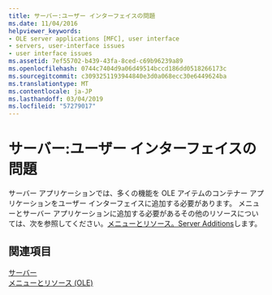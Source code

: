 ```yaml
---
title: サーバー:ユーザー インターフェイスの問題
ms.date: 11/04/2016
helpviewer_keywords:
- OLE server applications [MFC], user interface
- servers, user-interface issues
- user interface issues
ms.assetid: 7ef55702-b439-43fa-8ced-c69b96239a89
ms.openlocfilehash: 0744c7404d9a06d49514bccd186dd0518266173c
ms.sourcegitcommit: c3093251193944840e3d0a068ecc30e6449624ba
ms.translationtype: MT
ms.contentlocale: ja-JP
ms.lasthandoff: 03/04/2019
ms.locfileid: "57279017"
---
```

# <a name="servers-user-interface-issues"></a>サーバー:ユーザー インターフェイスの問題

サーバー アプリケーションでは、多くの機能を OLE アイテムのコンテナー アプリケーションをユーザー インターフェイスに追加する必要があります。 メニューとサーバー アプリケーションに追加する必要があるその他のリソースについては、次を参照してください。[メニューとリソース。Server Additions](../mfc/menus-and-resources-server-additions.md)します。

## <a name="see-also"></a>関連項目

[サーバー](../mfc/servers.md)<br/>
[メニューとリソース (OLE)](../mfc/menus-and-resources-ole.md)
